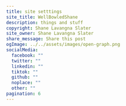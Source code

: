 ```yaml
---
title: site setttings
site_title: WellBowledShane
description: things and stuff
copyright: Shane Lavangna Slater
site_owner: Shane Lavangna Slater
share_message: Share this post
ogImage: ../../assets/images/open-graph.png
socialMedia:
  facebook: ""
  twitter: ""
  linkedin: ""
  tiktok: ""
  github: ""
  noplace: ""
  other: ""
pagination: 6
---
```

